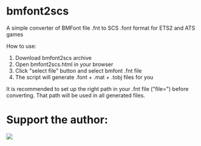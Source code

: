 # bmfont2scs
A simple converter of BMFont file .fnt to SCS .font format for ETS2 and ATS games

How to use:

1. Download bmfont2scs archive
2. Open bmfont2scs.html in your browser
3. Click "select file" button and select bmfont .fnt file
4. The script will generate .font + .mat + .tobj files for you

It is recommended to set up the right path in your .fnt file ("file=<path>") before converting. That path will be used in all generated files.

# Support the author:

[<img src="https://www.paypalobjects.com/en_US/i/btn/btn_donateCC_LG.gif">](https://www.paypal.com/donate?hosted_button_id=FUN3Z5RJCQEWL)
